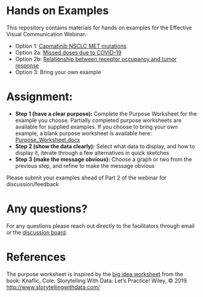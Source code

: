 Hands on Examples
================

This repository contains materials for hands on examples for the
Effective Visual Communication Webinar.

  - Option 1: [Capmatinib NSCLC MET
    mutations](Capmatinib_NSCLC_MET_mutations/)
  - Option 2a: [Missed doses due to
    COVID-19](Missed_Doses_Due_to_COVID/)
  - Option 2b: [Relationship between receptor occupancy and tumor
    response](Receptor_Occupancy_Tumor_Response/)
  - Option 3: Bring your own example

# Assignment:

  - **Step 1 (have a clear purpose):** Complete the Purpose Worksheet
    for the example you choose. Partially completed purpose worksheets
    are available for supplied examples. If you choose to bring your own
    example, a blank purpose worksheet is available here:
    [Purpose\_Worksheet.docx](Purpose_Worksheet.docx)
  - **Step 2 (show the data clearly):** Select what data to display, and
    how to display it, iterate through a few alternatives in quick
    sketches
  - **Step 3 (make the message obvious):** Choose a graph or two from
    the previous step, and refine to make the message obvious

Please submit your examples ahead of Part 2 of the webinar for
discussion/feedback

# Any questions?

For any questions please reach out directly to the facilitators through
email or the [discussion
board](https://github.com/GraphicsPrinciples/webinar/discussions).

# References

The purpose worksheet is inspired by the [big idea
worksheet](https://drive.google.com/file/d/1WJDLkMVTxlDHyeGWzeKQmSiXdmlxQSAg/view)
from the book: Knaflic, Cole. Storytelling With Data: Let’s Practice\!
Wiley, © 2019. <http://www.storytellingwithdata.com/>
